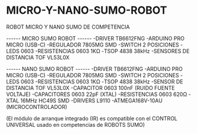 # MICRO-Y-NANO-SUMO-ROBOT
ROBOT MICRO Y NANO SUMO DE COMPETENCIA


------ MICRO SUMO ROBOT ------ 
-DRIVER TB6612FNG
-ARDUINO PRO MICRO (USB-C)
-REGULADOR 7805MG SMD
-SWITCH 2 POSICIONES
-LEDS 0603
-RESISTENCIAS 0603 1KΩ
-TSOP 4838 38kHz
-SENSORES DE DISTANCIA TOF VL53L0X


------ NANO SUMO ROBOT ------
-DRIVER TB6612FNG
-ARDUINO PRO MICRO (USB-C)
-REGULADOR 7805MG SMD
-SWITCH 2 POSICIONES
-LEDS 0603
-RESISTENCIAS 0603 1KΩ
-TSOP 4838 38kHz
-SENSOR DE DISTANCIA TOF VL53L0X
-CAPACITOR 0603 100nF (RUIDO FUENTE VOLTAJE) 
-CAPACITORES 0603 22pF (XTAL)
-RESISTENCIAS 0603 620Ω
-XTAL 16MHz HC49S SMD
-DRIVERS L9110
-ATMEGA168V-10AU (MICROCONTROLADOR)




(El módulo de arranque integrado (IR) es compatible con el CONTROL UNIVERSAL usado en competencias de ROBOTS SUMO)




